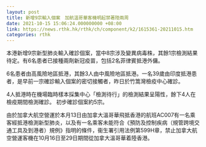 ```yaml
---
layout: post
title: 新增9宗輸入個案　加航溫哥華客機明起禁著陸兩周
date: 2021-10-15 15:06:24.000000000 +08:00
link: https://news.rthk.hk/rthk/ch/component/k2/1615361-20211015.htm
categories: rthk
---
```


本港新增9宗新型肺炎輸入確診個案，當中8宗涉及變異病毒株，其餘1宗檢測結果待定。有6名患者已接種兩劑新冠疫苗，包括2名菲律賓抵港外傭。

6名患者由高風險地區抵港，其餘3人由中風險地區抵港。一名39歲由印度抵港患者，是早前一宗確診輸入個案的密切接觸者，昨日於竹篙灣檢疫中心確診。

4人抵港時在機場臨時樣本採集中心「檢測待行」的檢測結果呈陽性，餘下4人在檢疫期間檢測確診。 初步確診個案約5宗。

由於加拿大航空營運於本月13日由加拿大溫哥華飛抵香港的航班AC007有一名乘客經抵港檢測新型肺炎，以及有一名乘客未能符合《預防及控制疾病（規管跨境交通工具及到港者）規例》指明的條件，衞生署引用法例第599H章，禁止加拿大航空營運客機在10月16日至29日期間從加拿大溫哥華着陸香港。
